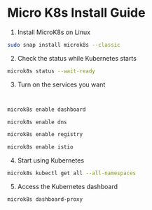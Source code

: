 # Micro K8s Install Guide

1. Install MicroK8s on Linux
```bash
sudo snap install microk8s --classic
```

2. Check the status while Kubernetes starts
```bash
microk8s status --wait-ready
```

3. Turn on the services you want
```bash


microk8s enable dashboard

microk8s enable dns

microk8s enable registry

microk8s enable istio

```

4. Start using Kubernetes
```bash
microk8s kubectl get all --all-namespaces
```

5. Access the Kubernetes dashboard
```bash
microk8s dashboard-proxy
```